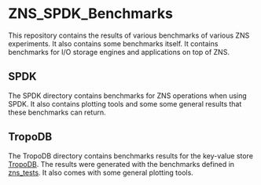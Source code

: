 # ZNS_SPDK_Benchmarks
This repository contains the results of various benchmarks of various ZNS experiments.
It also contains some benchmarks itself. It contains benchmarks for I/O storage engines and applications on top of ZNS.

## SPDK
The SPDK directory contains benchmarks for ZNS operations when using SPDK.
It also contains plotting tools and some some general results that these benchmarks can return.

## TropoDB
The TropoDB directory contains benchmarks results for the key-value store [TropoDB](https://github.com/Krien/TropoDB/).
The results were generated with the benchmarks defined in [zns_tests](https://github.com/Krien/TropoDB/tree/master/implementation/rocksdb/zns_tests).
It also comes with some general plotting tools.
